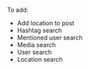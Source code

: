 To add:

- Add location to post
- Hashtag search
- Mentioned user search
- Media search
- User search
- Location search